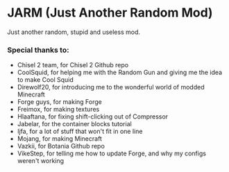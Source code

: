 # JARM (Just Another Random Mod)
Just another random, stupid and useless mod.

### Special thanks to:
+ Chisel 2 team, for Chisel 2 Github repo
+ CoolSquid, for helping me with the Random Gun and giving me the idea to make Cool Squid
+ Direwolf20, for introducing me to the wonderful world of modded Minecraft
+ Forge guys, for making Forge
+ Freimox, for making textures
+ Hlaaftana, for fixing shift-clicking out of Compressor
+ Jabelar, for the container blocks tutorial
+ ljfa, for a lot of stuff that won't fit in one line
+ Mojang, for making Minecraft
+ Vazkii, for Botania Github repo
+ VikeStep, for telling me how to update Forge, and why my configs weren't working